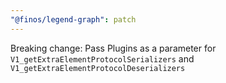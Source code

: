 ```yaml
---
"@finos/legend-graph": patch
---
```


Breaking change: Pass Plugins as a parameter for `V1_getExtraElementProtocolSerializers` and `V1_getExtraElementProtocolDeserializers`
